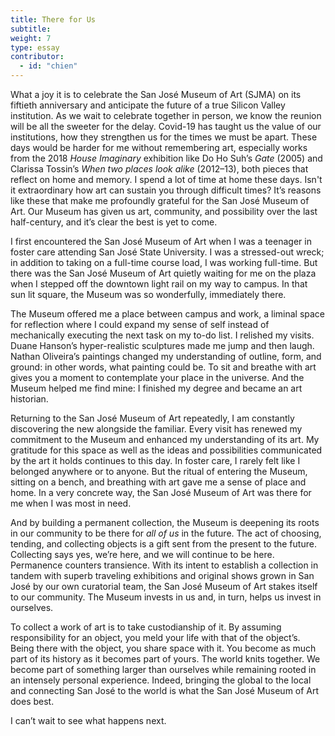 ```yaml
---
title: There for Us
subtitle:
weight: 7
type: essay
contributor:
  - id: "chien"
---
```


What a joy it is to celebrate the San José Museum of Art (SJMA) on its fiftieth anniversary and anticipate the future of a true Silicon Valley institution. As we wait to celebrate together in person, we know the reunion will be all the sweeter for the delay. Covid-19 has taught us the value of our institutions, how they strengthen us for the times we must be apart. These days would be harder for me without remembering art, especially works from the 2018 *House Imaginary* exhibition like Do Ho Suh’s *Gate* (2005) and Clarissa Tossin’s *When two places look alike* (2012&ndash;13), both pieces that reflect on home and memory. I spend a lot of time at home these days. Isn't it extraordinary how art can sustain you through difficult times? It’s reasons like these that make me profoundly grateful for the San José Museum of Art. Our Museum has given us art, community, and possibility over the last half-century, and it’s clear the best is yet to come.

I first encountered the San José Museum of Art when I was a teenager in foster care attending San José State University. I was a stressed-out wreck; in addition to taking on a full-time course load, I was working full-time. But there was the San José Museum of Art quietly waiting for me on the plaza when I stepped off the downtown light rail on my way to campus. In that sun&nbsp;lit square, the Museum was so wonderfully, immediately there.

The Museum offered me a place between campus and work, a liminal space for reflection where I could expand my sense of self instead of mechanically executing the next task on my to-do list. I relished my visits. Duane Hanson’s hyper-realistic sculptures made me jump and then laugh. Nathan Oliveira’s paintings changed my understanding of outline, form, and ground: in other words, what painting could be. To sit and breathe with art gives you a moment to contemplate your place in the universe. And the Museum helped me find mine: I finished my degree and became an art historian.

Returning to the San José Museum of Art repeatedly, I am constantly discovering the new alongside the familiar. Every visit has renewed my commitment to the Museum and enhanced my understanding of its art. My gratitude for this space as well as the ideas and possibilities communicated by the art it holds continues to this day. In foster care, I rarely felt like I belonged anywhere or to anyone. But the ritual of entering the Museum, sitting on a bench, and breathing with art gave me a sense of place and home. In a very concrete way, the San José Museum of Art was there for me when I was most in need.

And by building a permanent collection, the Museum is deepening its roots in our community to be there for *all of us* in the future. The act of choosing, tending, and collecting objects is a gift sent from the present to the future. Collecting says yes, we’re here, and we will continue to be here. Permanence counters transience. With its intent to establish a collection in tandem with superb traveling exhibitions and original shows grown in San José by our own curatorial team, the San José Museum of Art stakes itself to our community. The Museum invests in us and, in turn, helps us invest in ourselves.

To collect a work of art is to take custodianship of it. By assuming responsibility for an object, you meld your life with that of the object’s. Being there with the object, you share space with it. You become as much part of its history as it becomes part of yours. The world knits together. We become part of something larger than ourselves while remaining rooted in an intensely personal experience. Indeed, bringing the global to the local and connecting San José to the world is what the San José Museum of Art does best.

I can’t wait to see what happens next.

